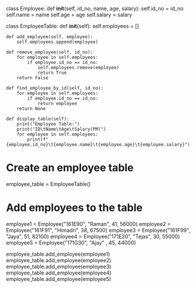 class Employee:
    def __init__(self, id_no, name, age, salary):
        self.id_no = id_no
        self.name = name
        self.age = age
        self.salary = salary

class EmployeeTable:
    def __init__(self):
        self.employees = []

    def add_employee(self, employee):
        self.employees.append(employee)

    def remove_employee(self, id_no):
        for employee in self.employees:
            if employee.id_no == id_no:
                self.employees.remove(employee)
                return True
        return False

    def find_employee_by_id(self, id_no):
        for employee in self.employees:
            if employee.id_no == id_no:
                return employee
        return None

    def display_table(self):
        print("Employee Table:")
        print("ID\tName\tAge\tSalary(PM)")
        for employee in self.employees:
            print(f"{employee.id_no}\t{employee.name}\t{employee.age}\t{employee.salary}")

# Create an employee table
employee_table = EmployeeTable()

# Add employees to the table
employee1 = Employee("161E90", "Raman", 41, 56000)
employee2 = Employee("161F91", "Himadri", 38, 67500)
employee3 = Employee("161F99", "Jaya", 51, 82100)
employee4 = Employee("171E20", "Tejas", 30, 55000)
employee5 = Employee("171G30", "Ajay" , 45, 44000)

employee_table.add_employee(employee1)
employee_table.add_employee(employee2)
employee_table.add_employee(employee3)
employee_table.add_employee(employee4)
employee_table.add_employee(employee5)
